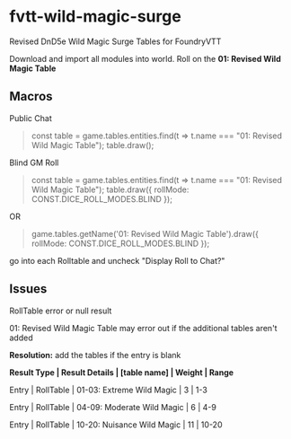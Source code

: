 # fvtt-wild-magic-surge
Revised DnD5e Wild Magic Surge Tables for FoundryVTT

Download and import all modules into world.
Roll on the **01: Revised Wild Magic Table**

## Macros

Public Chat
> const table = game.tables.entities.find(t => t.name === "01: Revised Wild Magic Table");
> table.draw();

Blind GM Roll
> const table = game.tables.entities.find(t => t.name === "01: Revised Wild Magic Table");
table.draw({ rollMode: CONST.DICE_ROLL_MODES.BLIND });

OR

> game.tables.getName('01: Revised Wild Magic Table').draw({ rollMode: CONST.DICE_ROLL_MODES.BLIND });


go into each Rolltable and uncheck "Display Roll to Chat?" 

## Issues
RollTable error or null result

01: Revised Wild Magic Table may error out if the additional tables aren't added

**Resolution:** add the tables if the entry is blank

**Result Type | Result Details | [table name] | Weight | Range**

Entry | RollTable | 01-03: Extreme Wild Magic | 3 | 1-3

Entry | RollTable | 04-09: Moderate Wild Magic | 6 | 4-9

Entry | RollTable | 10-20: Nuisance Wild Magic | 11 | 10-20
